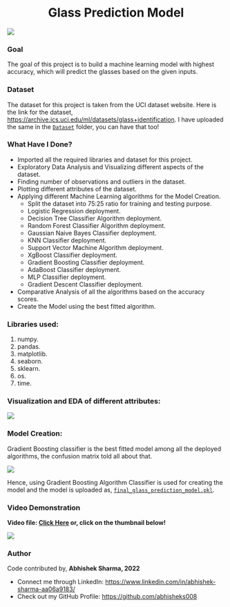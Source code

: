 <div align = 'center'>
  <h1>Glass Prediction Model</h1>
  </div>
  
<img src = "https://free4kwallpapers.com/uploads/originals/2019/12/01/broken-glass-wallpaper.jpg">

### Goal
The goal of this project is to build a machine learning model with highest accuracy, which will predict the glasses based on the given inputs.

### Dataset
The dataset for this project is taken from the UCI dataset website. Here is the link for the dataset, https://archive.ics.uci.edu/ml/datasets/glass+identification. I have uploaded the same in the [`Dataset`](https://github.com/abhisheks008/DevHack22/tree/main/Machine%20learning/Abhishek%20Sharma/Dataset) folder, you can have that too!

### What Have I Done?
- Imported all the required libraries and dataset for this project.
- Exploratory Data Analysis and Visualizing different aspects of the dataset.
- Finding number of observations and outliers in the dataset.
- Plotting different attributes of the dataset.
- Applying different Machine Learning algorithms for the Model Creation.
  - Split the dataset into 75:25 ratio for training and testing purpose.
  - Logistic Regression deployment.
  - Decision Tree Classifier Algorithm deployment.
  - Random Forest Classifier Algorithm deployment.
  - Gaussian Naive Bayes Classifier deployment.
  - KNN Classifier deployment.
  - Support Vector Machine Algorithm deployment.
  - XgBoost Classifier deployment.
  - Gradient Boosting Classifier deployment.
  - AdaBoost Classifier deployment.
  - MLP Classifier deployment.
  - Gradient Descent Classifier deployment.
- Comparative Analysis of all the algorithms based on the accuracy scores.
- Create the Model using the best fitted algorithm.

### Libraries used:
1. numpy.
2. pandas.
3. matplotlib.
4. seaborn.
5. sklearn.
6. os.
7. time.

### Visualization and EDA of different attributes:
<img src = "https://github.com/abhisheks008/DevHack22/blob/main/Machine%20learning/Abhishek%20Sharma/Images/glass1.png">

### Model Creation:
Gradient Boosting classifier is the best fitted model among all the deployed algorithms, the confusion matrix told all about that.

<img src = "https://github.com/abhisheks008/DevHack22/blob/main/Machine%20learning/Abhishek%20Sharma/Images/glass2.png">

Hence, using Gradient Boosting Algorithm Classifier is used for creating the model and the model is uploaded as, [`final_glass_prediction_model.pkl`](https://github.com/abhisheks008/DevHack22/blob/main/Machine%20learning/Abhishek%20Sharma/Model/final_glass_prediction_model.pkl).

### Video Demonstration
**Video file: [Click Here](https://www.youtube.com/watch?v=TfsyJ6ucbBs) or, click on the thumbnail below!**

<a href = "https://www.youtube.com/watch?v=TfsyJ6ucbBs"><img src = "https://github.com/abhisheks008/DevHack22/blob/main/Machine%20learning/Abhishek%20Sharma/Video/Glass%20Prediction%20devhack%20'22.png"></a>

### Author
Code contributed by,
**Abhishek Sharma, 2022**
- Connect me through LinkedIn: https://www.linkedin.com/in/abhishek-sharma-aa06a9183/ 
- Check out my GitHub Profile: https://github.com/abhisheks008





